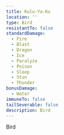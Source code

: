 ```yaml
---
title: Kulu-Ya-Ku
location: ''
type: Bird
resistantTo: false
standardDamage:
  - Fire
  - Blast
  - Dragon
  - Ice
  - Paralyze
  - Poison
  - Sleep
  - Stun
  - Thunder
bonusDamage:
  - Water
immuneTo: false
tailSeverable: false
description: Bird
---
```

Bird
